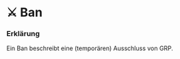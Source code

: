 # ⚔ Ban

### Erklärung  <a href="#0-toc-title" id="0-toc-title"></a>

Ein Ban beschreibt eine (temporären) Ausschluss von GRP.
